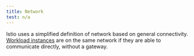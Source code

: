 ```yaml
---
title: Network
test: n/a
---
```


Istio uses a simplified definition of network based on general connectivity.
[Workload instances](/docs/reference/glossary/#workload-instance) are on the same
network if they are able to communicate directly, without a gateway.
